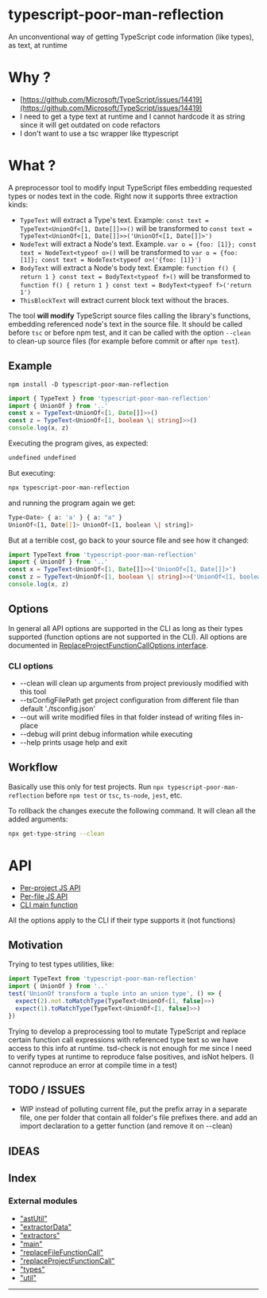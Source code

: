 
typescript-poor-man-reflection
==============================

An unconventional way of getting TypeScript code information (like types), as text, at runtime

Why ?
=====

*   [https://github.com/Microsoft/TypeScript/issues/14419](https://github.com/Microsoft/TypeScript/issues/14419)
*   I need to get a type text at runtime and I cannot hardcode it as string since it will get outdated on code refactors
*   I don't want to use a tsc wrapper like ttypescript

What ?
======

A preprocessor tool to modify input TypeScript files embedding requested types or nodes text in the code. Right now it supports three extraction kinds:

*   `TypeText` will extract a Type's text. Example: `const text = TypeText<UnionOf<[1, Date[]]>>()` will be transformed to `const text = TypeText<UnionOf<[1, Date[]]>>('UnionOf<[1, Date[]]>')`
*   `NodeText` will extract a Node's text. Example. `var o = {foo: [1]}; const text = NodeText<typeof o>()` will be transformed to `var o = {foo: [1]}; const text = NodeText<typeof o>('{foo: [1]}')`
*   `BodyText` will extract a Node's body text. Example: `function f() { return 1 } const text = BodyText<typeof f>()` will be transformed to `function f() { return 1 } const text = BodyText<typeof f>('return 1')`
*   `ThisBlockText` will extract current block text without the braces.

The tool **will modify** TypeScript source files calling the library's functions, embedding referenced node's text in the source file. It should be called before `tsc` or before npm test, and it can be called with the option `--clean` to clean-up source files (for example before commit or after `npm test`).

Example
-------

```
npm install -D typescript-poor-man-reflection
```

```ts
import { TypeText } from 'typescript-poor-man-reflection'
import { UnionOf } from '..'
const x = TypeText<UnionOf<[1, Date[]]>>()
const z = TypeText<UnionOf<[1, boolean \| string]>>()
console.log(x, z)
```

Executing the program gives, as expected:

```sh
undefined undefined
```

But executing:

```sh
npx typescript-poor-man-reflection
```

and running the program again we get:

```sh
Type<Date> { a: 'a' } { a: "a" }
UnionOf<[1, Date[]]> UnionOf<[1, boolean \| string]>
```

But at a terrible cost, go back to your source file and see how it changed:

```ts
import TypeText from 'typescript-poor-man-reflection'
import { UnionOf } from '..'
const x = TypeText<UnionOf<[1, Date[]]>>('UnionOf<[1, Date[]]>')
const z = TypeText<UnionOf<[1, boolean \| string]>>('UnionOf<[1, boolean \| string]>')
console.log(x, z)
```

Options
-------

In general all API options are supported in the CLI as long as their types supported (function options are not supported in the CLI). All options are documented in [ReplaceProjectFunctionCallOptions interface](api/interfaces/_types_.replaceprojectfunctioncalloptions.md).

### CLI options

*   \--clean will clean up arguments from project previously modified with this tool
*   \--tsConfigFilePath get project configuration from different file than default './tsconfig.json'
*   \--out will write modified files in that folder instead of writing files in-place
*   \--debug will print debug information while executing
*   \--help prints usage help and exit

Workflow
--------

Basically use this only for test projects. Run `npx typescript-poor-man-reflection` before `npm test` or `tsc`, `ts-node`, `jest`, etc.

To rollback the changes execute the following command. It will clean all the added arguments:

```sh
npx get-type-string --clean
```

API
===

*   [Per-project JS API](api/modules/_replaceprojectfunctioncall_.md)
*   [Per-file JS API](api/modules/_replacefilefunctioncall_.md)
*   [CLI main function](api/modules/_main_.md)

All the options apply to the CLI if their type supports it (not functions)

Motivation
----------

Trying to test types utilities, like:

```ts
import TypeText from 'typescript-poor-man-reflection'
import { UnionOf } from '..'
test('UnionOf transform a tuple into an union type', () => {
  expect(2).not.toMatchType(TypeText<UnionOf<[1, false]>>)
  expect(1).toMatchType(TypeText<UnionOf<[1, false]>>)
})
```

Trying to develop a preprocessing tool to mutate TypeScript and replace certain function call expressions with referenced type text so we have access to this info at runtime. tsd-check is not enough for me since I need to verify types at runtime to reproduce false positives, and isNot helpers. (I cannot reproduce an error at compile time in a test)

TODO / ISSUES
-------------

*   WIP instead of polluting current file, put the prefix array in a separate file, one per folder that contain all folder's file prefixes there. and add an import declaration to a getter function (and remove it on --clean)

IDEAS
-----

## Index

### External modules

* ["astUtil"](modules/_astutil_.md)
* ["extractorData"](modules/_extractordata_.md)
* ["extractors"](modules/_extractors_.md)
* ["main"](modules/_main_.md)
* ["replaceFileFunctionCall"](modules/_replacefilefunctioncall_.md)
* ["replaceProjectFunctionCall"](modules/_replaceprojectfunctioncall_.md)
* ["types"](modules/_types_.md)
* ["util"](modules/_util_.md)

---

